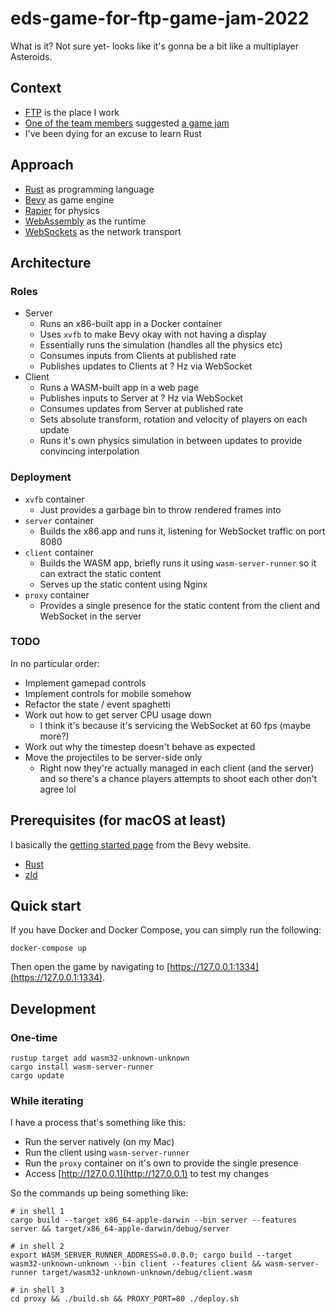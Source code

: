 # eds-game-for-ftp-game-jam-2022

What is it? Not sure yet- looks like it's gonna be a bit like a multiplayer Asteroids.

## Context

- [FTP](https://www.ftpsolutions.com.au/) is the place I work
- [One of the team members](https://github.com/shane-smt) suggested [a game jam](https://itch.io/jam/ftp-gamejam)
- I've been dying for an excuse to learn Rust

## Approach

- [Rust](https://www.rust-lang.org/) as programming language
- [Bevy](https://bevyengine.org/) as game engine
- [Rapier](https://rapier.rs/) for physics
- [WebAssembly](https://webassembly.org/) as the runtime
- [WebSockets](https://developer.mozilla.org/en-US/docs/Web/API/WebSockets_API) as the network transport

## Architecture

### Roles

- Server
    - Runs an x86-built app in a Docker container
    - Uses `xvfb` to make Bevy okay with not having a display
    - Essentially runs the simulation (handles all the physics etc)
    - Consumes inputs from Clients at published rate
    - Publishes updates to Clients at ? Hz via WebSocket
- Client
    - Runs a WASM-built app in a web page
    - Publishes inputs to Server at ? Hz via WebSocket
    - Consumes updates from Server at published rate
    - Sets absolute transform, rotation and velocity of players on each update
    - Runs it's own physics simulation in between updates to provide convincing interpolation

### Deployment

- `xvfb` container
    - Just provides a garbage bin to throw rendered frames into
- `server` container
    - Builds the x86 app and runs it, listening for WebSocket traffic on port 8080
- `client` container
    - Builds the WASM app, briefly runs it using `wasm-server-runner` so it can extract the static content
    - Serves up the static content using Nginx
- `proxy` container
    - Provides a single presence for the static content from the client and WebSocket in the server

### TODO

In no particular order:

- Implement gamepad controls
- Implement controls for mobile somehow
- Refactor the state / event spaghetti
- Work out how to get server CPU usage down
    - I think it's because it's servicing the WebSocket at 60 fps (maybe more?)
- Work out why the timestep doesn't behave as expected
- Move the projectiles to be server-side only
    - Right now they're actually managed in each client (and the server) and so there's a chance players attempts to shoot each other don't
      agree lol

## Prerequisites (for macOS at least)

I basically the [getting started page](https://bevyengine.org/learn/book/getting-started/setup/) from the Bevy website.

- [Rust](https://www.rust-lang.org/)
- [zld](https://github.com/michaeleisel/zld)

## Quick start

If you have Docker and Docker Compose, you can simply run the following:

```shell
docker-compose up
```

Then open the game by navigating to [https://127.0.0.1:1334](https://127.0.0.1:1334).

## Development

### One-time

```shell
rustup target add wasm32-unknown-unknown
cargo install wasm-server-runner
cargo update
```

### While iterating

I have a process that's something like this:

- Run the server natively (on my Mac)
- Run the client using `wasm-server-runner`
- Run the `proxy` container on it's own to provide the single presence
- Access [http://127.0.0.1](http://127.0.0.1) to test my changes

So the commands up being something like:

```shell
# in shell 1
cargo build --target x86_64-apple-darwin --bin server --features server && target/x86_64-apple-darwin/debug/server

# in shell 2
export WASM_SERVER_RUNNER_ADDRESS=0.0.0.0; cargo build --target wasm32-unknown-unknown --bin client --features client && wasm-server-runner target/wasm32-unknown-unknown/debug/client.wasm

# in shell 3
cd proxy && ./build.sh && PROXY_PORT=80 ./deploy.sh
```
